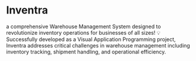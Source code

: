 # Inventra
a comprehensive Warehouse Management System designed to revolutionize inventory operations for businesses of all sizes! 💡 Successfully developed as a Visual Application Programming project, Inventra addresses critical challenges in warehouse management including inventory tracking, shipment handling, and operational efficiency.
